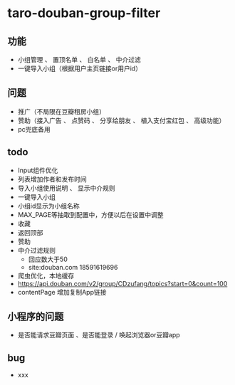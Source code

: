 # taro-douban-group-filter

## 功能
* 小组管理 、 置顶名单 、 白名单 、 中介过滤
* 一键导入小组（根据用户主页链接or用户id）


## 问题
* 推广（不局限在豆瓣租房小组）
* 赞助（接入广告 、 点赞码 、 分享给朋友 、 植入支付宝红包 、 高级功能）
* pc兜底备用


## todo
* Input组件优化
* 列表增加作者和发布时间
* 导入小组使用说明 、 显示中介规则
* 一键导入小组
* 小组id显示为小组名称
* MAX_PAGE等抽取到配置中，方便以后在设置中调整
* 收藏
* 返回顶部
* 赞助
* 中介过滤规则
  * 回应数大于50
  * site:douban.com 18591619696
* 爬虫优化，本地缓存
* https://api.douban.com/v2/group/CDzufang/topics?start=0&count=100
* contentPage 增加复制App链接


## 小程序的问题
* 是否能请求豆瓣页面 、是否能登录 / 唤起浏览器or豆瓣app


## bug
* xxx
